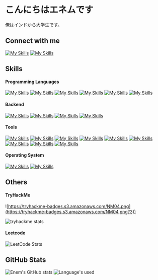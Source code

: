 # こんにちはエネムです
俺はインドから大学生です。
## Connect with me

[![My Skills](https://skillicons.dev/icons?i=gmail)](mailto:enembarjo03@gmail.com)
[![My Skills](https://skillicons.dev/icons?i=linkedin)](www.linkedin.com/in/enem-barjo)
## Skills

#### Programming Languages
[![My Skills](https://skillicons.dev/icons?i=c)]()
[![My Skills](https://skillicons.dev/icons?i=cpp)](https://cplusplus.com/)
[![My Skills](https://skillicons.dev/icons?i=python)](https://www.python.org/)
[![My Skills](https://skillicons.dev/icons?i=bash)]()
[![My Skills](https://skillicons.dev/icons?i=java)]()
[![My Skills](https://skillicons.dev/icons?i=lua)]()

#### Backend
[![My Skills](https://skillicons.dev/icons?i=npm)]()
[![My Skills](https://skillicons.dev/icons?i=nodejs)]()
[![My Skills](https://skillicons.dev/icons?i=mongodb)]()
[![My Skills](https://skillicons.dev/icons?i=mysql)]()

#### Tools
[![My Skills](https://skillicons.dev/icons?i=arduino)]()
[![My Skills](https://skillicons.dev/icons?i=blender)]()
[![My Skills](https://skillicons.dev/icons?i=docker)]()
[![My Skills](https://skillicons.dev/icons?i=git)]()
[![My Skills](https://skillicons.dev/icons?i=md)]()
[![My Skills](https://skillicons.dev/icons?i=neovim)]()
[![My Skills](https://skillicons.dev/icons?i=npm)]()
[![My Skills](https://skillicons.dev/icons?i=powershell)]()
[![My Skills](https://skillicons.dev/icons?i=vscode)]()

#### Operating System
[![My Skills](https://skillicons.dev/icons?i=kali)]()
[![My Skills](https://skillicons.dev/icons?i=windows)]()
## Others
#### TryHackMe
![https://tryhackme-badges.s3.amazonaws.com/NM04.png](https://tryhackme-badges.s3.amazonaws.com/NM04.png?3))

![tryhackme stats](https://raw.githubusercontent.com/<SET_USERNAME_HERE>/<SET_USERNAME_HERE>/master/assets/thm_propic.png)

#### Leetcode
![LeetCode Stats](https://leetcard.jacoblin.cool/Enem04?theme=nord&font=Noto%20Sans%20Armenian)

 ## GitHub Stats
![Enem's GitHub stats](https://github-readme-stats.vercel.app/api?username=NM-004&show_icons=true&theme=cobalt)
![Language's used](https://github-readme-stats.vercel.app/api/top-langs?username=nm-004&show_icons=true&locale=en&theme=cobalt)
